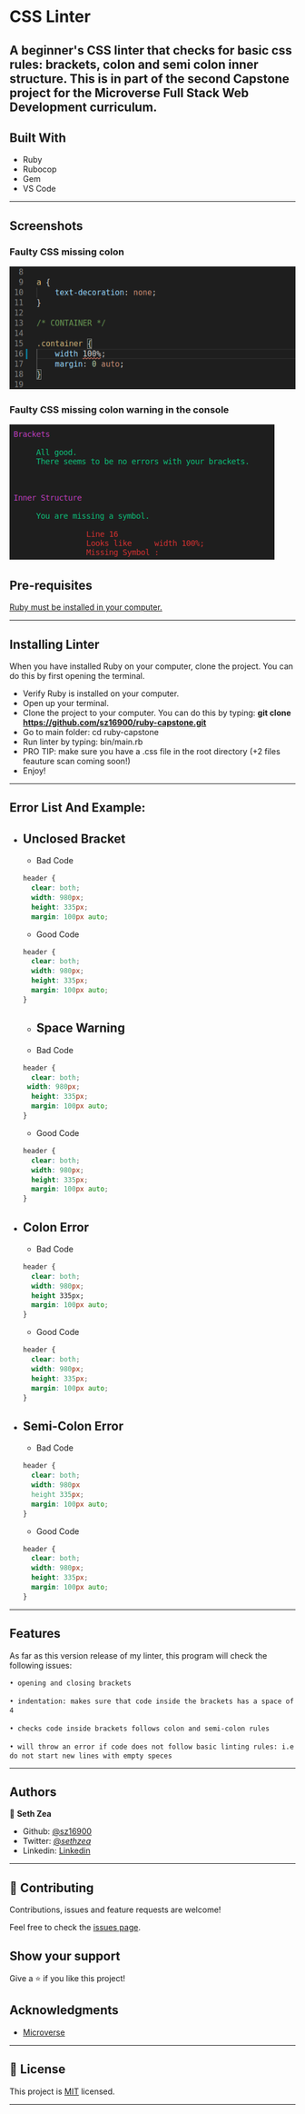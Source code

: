 # CSS Linter

A beginner's CSS linter that checks for basic css rules: brackets, colon and semi colon inner structure. This is in part of the second Capstone project for the Microverse Full Stack Web Development curriculum. 
---

## Built With

- Ruby
- Rubocop
- Gem
- VS Code

---

## Screenshots

  ### Faulty CSS missing colon
![Faulty CSS missing colon](https://github.com/sz16900/ruby-capstone/blob/readme/screenshots/bcss.png?raw=true)

  ### Faulty CSS missing colon warning in the console
![Warning](https://github.com/sz16900/ruby-capstone/blob/readme/screenshots/brackets.png?raw=true)

## Pre-requisites

  <a href="https://www.ruby-lang.org/en/documentation/installation/">Ruby must be installed in your computer.</a>

---


## Installing Linter

When you have installed Ruby on your computer, clone the project. You can do this by first opening the terminal.

* Verify Ruby is installed on your computer.
* Open up your terminal.
* Clone the project to your computer. You can do this by typing: <b>git clone https://github.com/sz16900/ruby-capstone.git</b>
* Go to main folder: cd ruby-capstone
* Run linter by typing: bin/main.rb
* PRO TIP: make sure you have a .css file in the root directory (+2 files feauture scan coming soon!)
* Enjoy!

---

## Error List And Example:

* ## Unclosed Bracket
  
    - Bad Code
    ```css
    header {
      clear: both;
      width: 980px;
      height: 335px;
      margin: 100px auto;

    ```
    - Good Code
    ```css
    header {
      clear: both;
      width: 980px;
      height: 335px;
      margin: 100px auto;
    }
    ```

    * ## Space Warning

    - Bad Code
    ```css
    header {
      clear: both;
     width: 980px;
      height: 335px;
      margin: 100px auto;
    }
    ```
    - Good Code
    ```css
    header {
      clear: both;
      width: 980px;
      height: 335px;
      margin: 100px auto;
    }
    ```

* ## Colon Error

    - Bad Code
    ```css
    header {
      clear: both;
      width: 980px;
      height 335px;
      margin: 100px auto;
    }
    ```
    - Good Code
    ```css
    header {
      clear: both;
      width: 980px;
      height: 335px;
      margin: 100px auto;
    }
    ```
* ## Semi-Colon Error

    - Bad Code
    ```css
    header {
      clear: both;
      width: 980px
      height 335px;
      margin: 100px auto;
    }
    ```
    - Good Code
    ```css
    header {
      clear: both;
      width: 980px;
      height: 335px;
      margin: 100px auto;
    }
    ```
---

## Features

As far as this version release of my linter, this program will check the following issues:

    • opening and closing brackets
      
    • indentation: makes sure that code inside the brackets has a space of 4
    
    • checks code inside brackets follows colon and semi-colon rules
      
    • will throw an error if code does not follow basic linting rules: i.e do not start new lines with empty speces
    

---

## Authors

👤 **Seth Zea**

- Github: [@sz16900](https://github.com/sz16900)
- Twitter: [@_sethzea_](https://twitter.com/_sethzea_)
- Linkedin: [Linkedin](https://www.linkedin.com/in/seth-zea/)

---

## 🤝 Contributing

Contributions, issues and feature requests are welcome!

Feel free to check the [issues page](issues/).

## Show your support

Give a ⭐️ if you like this project!

## Acknowledgments

- [Microverse](https://microverse.org)

---

## 📝 License

This project is [MIT](/LICENSE) licensed.

---
